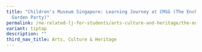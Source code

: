 ```yaml
---
title: "Children's Museum Singapore: Learning Journey at CMSG (The Enchanted
  Garden Party)"
permalink: /ne-related-lj-for-students/arts-culture-and-heritage/the-enchanted-garden-party/
variant: tiptap
description: ""
third_nav_title: Arts, Culture & Heritage
---
```

